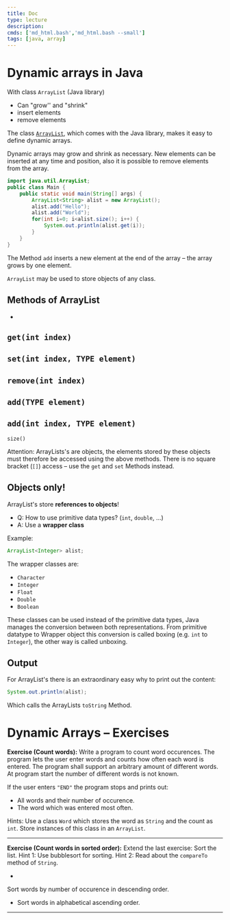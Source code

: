 ```yaml
---
title: Doc
type: lecture
description: 
cmds: ['md_html.bash','md_html.bash --small']
tags: [java, array]
---
```


# Dynamic arrays in Java

With class `ArrayList` (Java library)

- Can "grow'' and "shrink"
- insert elements
- remove elements


The class [`ArrayList`](http://download.oracle.com/javase/6/docs/api/java/util/ArrayList.html), which comes with the Java library, makes it easy to define dynamic arrays.

Dynamic arrays may grow and shrink as necessary. New elements can be inserted at any time and position, also it is possible to remove elements from the array.

```java
import java.util.ArrayList;
public class Main {
    public static void main(String[] args) {
        ArrayList<String> alist = new ArrayList();
        alist.add("Hello");
        alist.add("World");
        for(int i=0; i<alist.size(); i++) {
            System.out.println(alist.get(i));
        }
    }
}
```


The Method `add` inserts a new element at the end of the array – the array grows by one element.

`ArrayList` may be used to store objects of any class.



## Methods of ArrayList

- 
`get(int index)`
- 
`set(int index, TYPE element)`
- 
`remove(int index)`
- 
`add(TYPE element)`
- 
`add(int index, TYPE element)`
- 
`size()`

Attention: ArrayLists's are objects, the elements stored by these objects must therefore be accessed using the above methods. There is no square bracket (`[]`) access – use the `get` and `set` Methods instead.



## Objects only!

ArrayList's store **references to objects**!

- Q: How to use primitive data types? (`int`, `double`, ...)
- A: Use a **wrapper class** 

Example:
```java
ArrayList<Integer> alist;
```

The wrapper classes are:

- `Character`
- `Integer`
- `Float`
- `Double`
- `Boolean`

These classes can be used instead of the primitive data types, Java manages the conversion between both representations. From primitive datatype to Wrapper object this conversion is called boxing (e.g. `int` to `Integer`), the other way is called unboxing.



## Output

For ArrayList's there is an extraordinary easy why to print out the content:

```java
System.out.println(alist);
```

Which calls the ArrayLists `toString` Method.





# Dynamic Arrays – Exercises



**Exercise (Count words):**
Write a program to count word occurences. The program lets the user enter words and counts how often each word is entered. The program shall support an arbitrary amount of different words. At program start the number of different words is not known.

If the user enters `"END"` the program stops and prints out:

- All words and their number of occurence.
- The word which was entered most often.

Hints:
Use a class `Word` which stores the word as `String` and the count as `int`. Store instances of this class in an `ArrayList`.




---

**Exercise (Count words in sorted order):**
Extend the last exercise: Sort the list. Hint 1: Use bubblesort for sorting. Hint 2: Read about the `compareTo` method of `String`.

- 
Sort words by number of occurence in descending order.
- Sort words in alphabetical ascending order.


---








